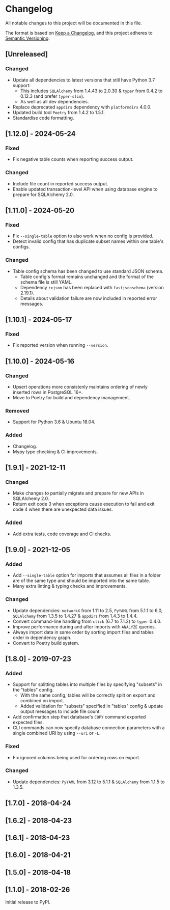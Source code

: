 # Changelog

All notable changes to this project will be documented in this file.

The format is based on [Keep a Changelog](https://keepachangelog.com/en/1.0.0/),
and this project adheres to [Semantic Versioning](https://semver.org/spec/v2.0.0.html).

## [Unreleased]

### Changed

- Update all dependencies to latest versions that still have Python 3.7 support:
  - This includes `SQLAlchemy` from 1.4.43 to 2.0.30 & `typer` from 0.4.2 to 0.12.3 (and prefer `typer-slim`).
  - As well as all dev dependencies.
- Replace deprecated `appdirs` dependency with `platformdirs` 4.0.0.
- Updated build tool `Poetry` from 1.4.2 to 1.5.1.
- Standardise code formatting.

## [1.12.0] - 2024-05-24

### Fixed

- Fix negative table counts when reporting success output.

### Changed

- Include file count in reported success output.
- Enable updated transaction-level API when using database engine to prepare for SQLAlchemy 2.0.

## [1.11.0] - 2024-05-20

### Fixed

* Fix `--single-table` option to also work when no config is provided.
* Detect invalid config that has duplicate subset names within one table's configs.

### Changed

* Table config schema has been changed to use standard JSON schema.
  * Table config's format remains unchanged and the format of the schema file is still YAML.
  * Dependency `rxjson` has been replaced with `fastjsonschema` (version 2.19.1).
  * Details about validation failure are now included in reported error messages.

## [1.10.1] - 2024-05-17

### Fixed

* Fix reported version when running `--version`.

## [1.10.0] - 2024-05-16

### Changed

* Upsert operations more consistenly maintains ordering of newly inserted rows in PostgreSQL 16+.
* Move to Poetry for build and dependency management.

### Removed

* Support for Python 3.6 & Ubuntu 18.04.

### Added

* Changelog.
* Mypy type checking & CI improvements.

## [1.9.1] - 2021-12-11

### Changed

* Make changes to partially migrate and prepare for new APIs in SQLAlchemy 2.0.
* Return exit code 3 when exceptions cause execution to fail and exit code 4 when there are unexpected data issues.

### Added

* Add extra tests, code coverage and CI checks.

## [1.9.0] - 2021-12-05

### Added

* Add `--single-table` option for imports that assumes all files in a folder are of the same type and should be imported into the same table.
* Many extra linting & typing checks and improvements.

### Changed

* Update dependencies: `networkX` from 1.11 to 2.5, `PyYAML` from 5.1.1 to 6.0, `SQLAlchemy` from 1.3.5 to 1.4.27 & `appdirs` from 1.4.3 to 1.4.4.
* Convert command-line handling from `click` (6.7 to 7.1.2) to `typer` 0.4.0.
* Improve performance during and after imports with `ANALYZE` queries.
* Always import data in same order by sorting import files and tables order in dependency graph.
* Convert to Poetry build system.

## [1.8.0] - 2019-07-23

### Added

* Support for splitting tables into multiple files by specifying "subsets" in the "tables" config.
  * With the same config, tables will be correctly split on export and combined on import.
  * Added validation for "subsets" specified in "tables" config & update output messages to include file count.
* Add confirmation step that database's `COPY` command exported expected files.
* CLI commands can now specify database connection parameters with a single combined URI by using `--uri` or `-L`.

### Fixed

* Fix ignored columns being used for ordering rows on export.

### Changed

* Update dependencies: `PyYAML` from 3.12 to 5.1.1 & `SQLAlchemy` from 1.1.5 to 1.3.5.

## [1.7.0] - 2018-04-24

## [1.6.2] - 2018-04-23

## [1.6.1] - 2018-04-23

## [1.6.0] - 2018-04-21

## [1.5.0] - 2018-04-18

## [1.1.0] - 2018-02-26

Initial release to PyPI.
